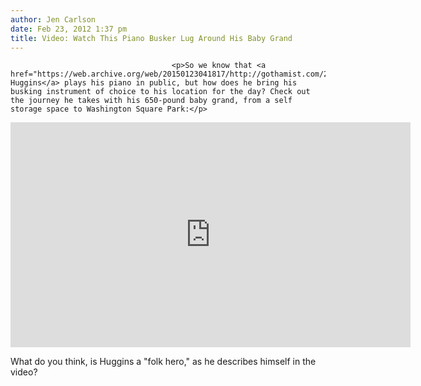 ```yaml
---
author: Jen Carlson
date: Feb 23, 2012 1:37 pm
title: Video: Watch This Piano Busker Lug Around His Baby Grand
---
```


	
										<p>So we know that <a href="https://web.archive.org/web/20150123041817/http://gothamist.com/2011/06/04/this_guy_and_his_baby_grand_will_be.php">Colin Huggins</a> plays his piano in public, but how does he bring his busking instrument of choice to his location for the day? Check out the journey he takes with his 650-pound baby grand, from a self storage space to Washington Square Park:</p>

<p><iframe width="640" height="360" src="https://web.archive.org/web/20150123041817if_/http://www.youtube.com/embed/ntZFW6w3-fM" frameborder="0" allowfullscreen></iframe></p>

<p>What do you think, is Huggins a &quot;folk hero,&quot; as he describes himself in the video?</p>					
										
									
				